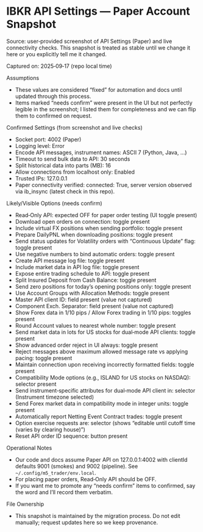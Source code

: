 IBKR API Settings — Paper Account Snapshot
=========================================

Source: user‑provided screenshot of API Settings (Paper) and live connectivity checks. This snapshot is treated as stable until we change it here or you explicitly tell me it changed.

Captured on: 2025‑09‑17 (repo local time)

Assumptions
- These values are considered “fixed” for automation and docs until updated through this process.
- Items marked “needs confirm” were present in the UI but not perfectly legible in the screenshot; I listed them for completeness and we can flip them to confirmed on request.

Confirmed Settings (from screenshot and live checks)
- Socket port: 4002 (Paper)
- Logging level: Error
- Encode API messages, instrument names: ASCII 7 (Python, Java, …)
- Timeout to send bulk data to API: 30 seconds
- Split historical data into parts (MB): 16
- Allow connections from localhost only: Enabled
- Trusted IPs: 127.0.0.1
- Paper connectivity verified: connected: True, server version observed via ib_insync (latest check in this repo).

Likely/Visible Options (needs confirm)
- Read‑Only API: expected OFF for paper order testing (UI toggle present)
- Download open orders on connection: toggle present
- Include virtual FX positions when sending portfolio: toggle present
- Prepare DailyPNL when downloading positions: toggle present
- Send status updates for Volatility orders with “Continuous Update” flag: toggle present
- Use negative numbers to bind automatic orders: toggle present
- Create API message log file: toggle present
- Include market data in API log file: toggle present
- Expose entire trading schedule to API: toggle present
- Split Insured Deposit from Cash Balance: toggle present
- Send zero positions for today’s opening positions only: toggle present
- Use Account Groups with Allocation Methods: toggle present
- Master API client ID: field present (value not captured)
- Component Exch. Separator: field present (value not captured)
- Show Forex data in 1/10 pips / Allow Forex trading in 1/10 pips: toggles present
- Round Account values to nearest whole number: toggle present
- Send market data in lots for US stocks for dual‑mode API clients: toggle present
- Show advanced order reject in UI always: toggle present
- Reject messages above maximum allowed message rate vs applying pacing: toggle present
- Maintain connection upon receiving incorrectly formatted fields: toggle present
- Compatibility Mode options (e.g., ISLAND for US stocks on NASDAQ): selector present
- Send instrument‑specific attributes for dual‑mode API client in: selector (Instrument timezone selected)
- Send Forex market data in compatibility mode in integer units: toggle present
- Automatically report Netting Event Contract trades: toggle present
- Option exercise requests are: selector (shows “editable until cutoff time (varies by clearing house)”) 
- Reset API order ID sequence: button present

Operational Notes
- Our code and docs assume Paper API on 127.0.0.1:4002 with clientId defaults 9001 (smokes) and 9002 (pipeline). See `~/.config/m5_trader/env.local`.
- For placing paper orders, Read‑Only API should be OFF.
- If you want me to promote any “needs confirm” items to confirmed, say the word and I’ll record them verbatim.

File Ownership
- This snapshot is maintained by the migration process. Do not edit manually; request updates here so we keep provenance.
